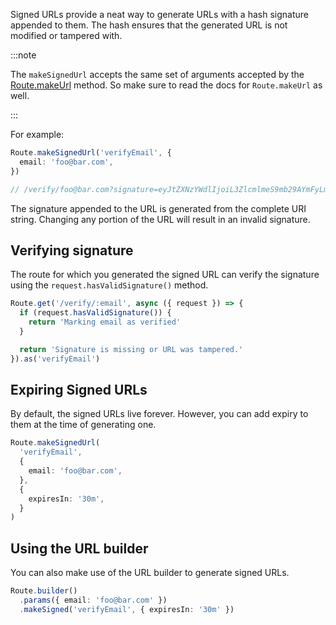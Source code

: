 Signed URLs provide a neat way to generate URLs with a hash signature appended to them. The hash ensures that the generated URL is not modified or tampered with.

:::note

The `makeSignedUrl` accepts the same set of arguments accepted by the [Route.makeUrl](../http/routing.md#url-generation) method. So make sure to read the docs for `Route.makeUrl` as well.

:::

For example:

```ts
Route.makeSignedUrl('verifyEmail', {
  email: 'foo@bar.com',
})

// /verify/foo@bar.com?signature=eyJtZXNzYWdlIjoiL3ZlcmlmeS9mb29AYmFyLmNvbSJ9.Xu-a0xu_E4O0sJxeAhyhUU5TVMPtxHGNz4bY9skxqRo
```

The signature appended to the URL is generated from the complete URI string. Changing any portion of the URL will result in an invalid signature.

## Verifying signature

The route for which you generated the signed URL can verify the signature using the `request.hasValidSignature()` method.

```ts
Route.get('/verify/:email', async ({ request }) => {
  if (request.hasValidSignature()) {
    return 'Marking email as verified'
  }

  return 'Signature is missing or URL was tampered.'
}).as('verifyEmail')
```

## Expiring Signed URLs

By default, the signed URLs live forever. However, you can add expiry to them at the time of generating one.

```ts
Route.makeSignedUrl(
  'verifyEmail',
  {
    email: 'foo@bar.com',
  },
  {
    expiresIn: '30m',
  }
)
```

## Using the URL builder

You can also make use of the URL builder to generate signed URLs.

```ts
Route.builder()
  .params({ email: 'foo@bar.com' })
  .makeSigned('verifyEmail', { expiresIn: '30m' })
```
